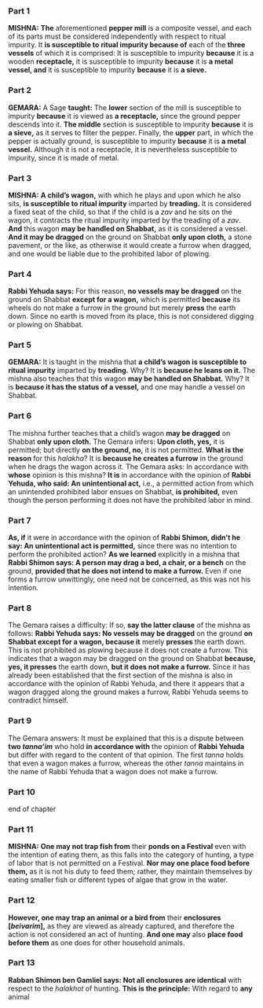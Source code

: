 ### Part 1
<strong>MISHNA:</strong> <b>The</b> aforementioned <b>pepper mill</b> is a composite vessel, and each of its parts must be considered independently with respect to ritual impurity. It <b>is susceptible to ritual impurity because of</b> each of the <b>three vessels</b> of which it is comprised: It is susceptible to impurity <b>because</b> it is a wooden <b>receptacle,</b> it is susceptible to impurity <b>because</b> it is <b>a metal vessel, and</b> it is susceptible to impurity <b>because</b> it is <b>a sieve.</b>

### Part 2
<strong>GEMARA:</strong> A Sage <b>taught:</b> The <b>lower</b> section of the mill is susceptible to impurity <b>because</b> it is viewed as <b>a receptacle,</b> since the ground pepper descends into it. <b>The middle</b> section is susceptible to impurity <b>because</b> it is <b>a sieve,</b> as it serves to filter the pepper. Finally, the <b>upper</b> part, in which the pepper is actually ground, is susceptible to impurity <b>because</b> it is <b>a metal vessel.</b> Although it is not a receptacle, it is nevertheless susceptible to impurity, since it is made of metal.

### Part 3
<strong>MISHNA:</strong> <b>A child’s wagon,</b> with which he plays and upon which he also sits, <b>is susceptible to ritual impurity</b> imparted by <b>treading.</b> It is considered a fixed seat of the child, so that if the child is a <i>zav</i> and he sits on the wagon, it contracts the ritual impurity imparted by the treading of a <i>zav</i>. <b>And</b> this wagon <b>may be handled on Shabbat,</b> as it is considered a vessel. <b>And it may be dragged</b> on the ground on Shabbat <b>only upon cloth,</b> a stone pavement, or the like, as otherwise it would create a furrow when dragged, and one would be liable due to the prohibited labor of plowing.

### Part 4
<b>Rabbi Yehuda says:</b> For this reason, <b>no vessels may be dragged</b> on the ground on Shabbat <b>except for a wagon,</b> which is permitted <b>because</b> its wheels do not make a furrow in the ground but merely <b>press</b> the earth down. Since no earth is moved from its place, this is not considered digging or plowing on Shabbat.

### Part 5
<strong>GEMARA:</strong> It is taught in the mishna that <b>a child’s wagon is susceptible to ritual impurity</b> imparted by <b>treading.</b> Why? It is <b>because he leans on it.</b> The mishna also teaches that this wagon <b>may be handled on Shabbat.</b> Why? It is <b>because it has the status of a vessel,</b> and one may handle a vessel on Shabbat.

### Part 6
The mishna further teaches that a child’s wagon <b>may be dragged</b> on Shabbat <b>only upon cloth.</b> The Gemara infers: <b>Upon cloth, yes,</b> it is permitted; but directly <b>on the ground, no,</b> it is not permitted. <b>What is the reason</b> for this <i>halakha</i>? It is <b>because he creates a furrow</b> in the ground when he drags the wagon across it. The Gemara asks: In accordance with <b>whose</b> opinion is this mishna? <b>It is</b> in accordance with the opinion of <b>Rabbi Yehuda, who said: An unintentional act,</b> i.e., a permitted action from which an unintended prohibited labor ensues on Shabbat, <b>is prohibited,</b> even though the person performing it does not have the prohibited labor in mind.

### Part 7
<b>As, if</b> it were in accordance with the opinion of <b>Rabbi Shimon, didn’t he say: An unintentional act is permitted,</b> since there was no intention to perform the prohibited action? <b>As we learned</b> explicitly in a mishna that <b>Rabbi Shimon says: A person may drag a bed, a chair, or a bench</b> on the ground, <b>provided that he does not intend to make a furrow.</b> Even if one forms a furrow unwittingly, one need not be concerned, as this was not his intention.

### Part 8
The Gemara raises a difficulty: If so, <b>say the latter clause</b> of the mishna as follows: <b>Rabbi Yehuda says: No vessels may be dragged</b> on the ground <b>on Shabbat except for a wagon, because it</b> merely <b>presses</b> the earth down. This is not prohibited as plowing because it does not create a furrow. This indicates that a wagon may be dragged on the ground on Shabbat <b>because, yes, it presses</b> the earth down, <b>but it does not make a furrow.</b> Since it has already been established that the first section of the mishna is also in accordance with the opinion of Rabbi Yehuda, and there it appears that a wagon dragged along the ground makes a furrow, Rabbi Yehuda seems to contradict himself.

### Part 9
The Gemara answers: It must be explained that this is a dispute between <b>two <i>tanna’im</i></b> who hold <b>in accordance with</b> the opinion of <b>Rabbi Yehuda</b> but differ with regard to the content of that opinion. The first <i>tanna</i> holds that even a wagon makes a furrow, whereas the other <i>tanna</i> maintains in the name of Rabbi Yehuda that a wagon does not make a furrow.

### Part 10
end of chapter

### Part 11
<strong>MISHNA:</strong> <b>One may not trap fish from</b> their <b>ponds on a Festival</b> even with the intention of eating them, as this falls into the category of hunting, a type of labor that is not permitted on a Festival. <b>Nor may one place food before them,</b> as it is not his duty to feed them; rather, they maintain themselves by eating smaller fish or different types of algae that grow in the water.

### Part 12
<b>However, one may trap an animal or a bird from</b> their <b>enclosures [<i>beivarim</i>],</b> as they are viewed as already captured, and therefore the action is not considered an act of hunting. <b>And one may</b> also <b>place food before them</b> as one does for other household animals.

### Part 13
<b>Rabban Shimon ben Gamliel says: Not all enclosures are identical</b> with respect to the <i>halakhot</i> of hunting. <b>This is the principle:</b> With regard to <b>any</b> animal